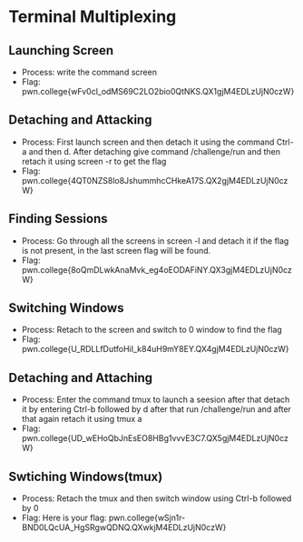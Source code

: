 # Terminal Multiplexing
## Launching Screen
- Process: write the command screen
- Flag: pwn.college{wFv0cl_odMS69C2LO2bio0QtNKS.QX1gjM4EDLzUjN0czW}
## Detaching and Attacking
- Process: First launch screen and then detach it using the command Ctrl-a and then d. After detaching give command /challenge/run and then retach it using screen -r to get the flag
- Flag: pwn.college{4QT0NZS8lo8JshummhcCHkeA17S.QX2gjM4EDLzUjN0czW}
## Finding Sessions
- Process: Go through all the screens in screen -l and detach it if the flag is not present, in the last screen flag will be found.
- Flag: pwn.college{8oQmDLwkAnaMvk_eg4oEODAFiNY.QX3gjM4EDLzUjN0czW}
## Switching Windows
- Process: Retach to the screen and switch to 0 window to find the flag
- Flag: pwn.college{U_RDLLfDutfoHiI_k84uH9mY8EY.QX4gjM4EDLzUjN0czW}
## Detaching and Attaching
- Process: Enter the command tmux to launch a seesion after that detach it by entering Ctrl-b followed by d after that run /challenge/run and after that again retach it using tmux a
- Flag: pwn.college{UD_wEHoQbJnEsEO8HBg1vvvE3C7.QX5gjM4EDLzUjN0czW}
## Swtiching Windows(tmux)
- Process: Retach the tmux and then switch window using Ctrl-b followed by 0
- Flag: Here is your flag: pwn.college{wSjn1r-BND0LQcUA_HgSRgwQDNQ.QXwkjM4EDLzUjN0czW}
